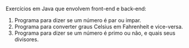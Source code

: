 Exercícios em Java que envolvem front-end e back-end:
1. Programa para dizer se um número é par ou impar.
2. Programa para converter graus Celsius em Fahrenheit e vice-versa.
3. Programa para dizer se um número é primo ou não, e quais seus divisores.
